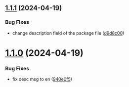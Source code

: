 ## [1.1.1](https://github.com/zjunbin1286/npm-registry-nrs/compare/v1.1.0...v1.1.1) (2024-04-19)


### Bug Fixes

* change description field of the package file ([d9d8c00](https://github.com/zjunbin1286/npm-registry-nrs/commit/d9d8c00d49c1171fdb19e81ab9da43f987757811))



# [1.1.0](https://github.com/zjunbin1286/npm-registry-nrs/compare/v1.0.5...v1.1.0) (2024-04-19)


### Bug Fixes

* fix desc msg to en ([940e0f5](https://github.com/zjunbin1286/npm-registry-nrs/commit/940e0f53ced84f0f16c540af71ea05a3e9392636))



